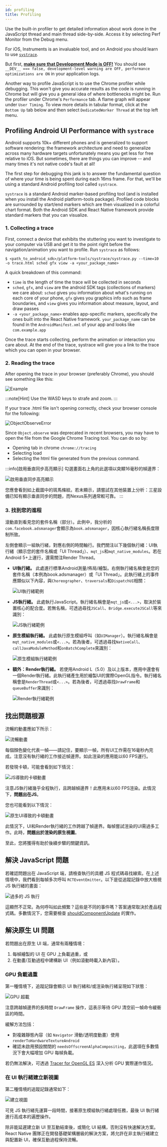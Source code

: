 ```yaml
---
id: profiling
title: Profiling
---
```


Use the built-in profiler to get detailed information about work done in the JavaScript thread and main thread side-by-side. Access it by selecting Perf Monitor from the Debug menu.

For iOS, Instruments is an invaluable tool, and on Android you should learn to use [`systrace`](profiling.md#profiling-android-ui-performance-with-systrace).

But first, [**make sure that Development Mode is OFF!**](performance.md#running-in-development-mode-devtrue) You should see `__DEV__ === false, development-level warning are OFF, performance optimizations are ON` in your application logs.

Another way to profile JavaScript is to use the Chrome profiler while debugging. This won't give you accurate results as the code is running in Chrome but will give you a general idea of where bottlenecks might be. Run the profiler under Chrome's `Performance` tab. A flame graph will appear under `User Timing`. To view more details in tabular format, click at the `Bottom Up` tab below and then select `DedicatedWorker Thread` at the top left menu.

## Profiling Android UI Performance with `systrace`

Android supports 10k+ different phones and is generalized to support software rendering: the framework architecture and need to generalize across many hardware targets unfortunately means you get less for free relative to iOS. But sometimes, there are things you can improve -- and many times it's not native code's fault at all!

The first step for debugging this jank is to answer the fundamental question of where your time is being spent during each 16ms frame. For that, we'll be using a standard Android profiling tool called `systrace`.

`systrace` is a standard Android marker-based profiling tool (and is installed when you install the Android platform-tools package). Profiled code blocks are surrounded by start/end markers which are then visualized in a colorful chart format. Both the Android SDK and React Native framework provide standard markers that you can visualize.

### 1. Collecting a trace

First, connect a device that exhibits the stuttering you want to investigate to your computer via USB and get it to the point right before the navigation/animation you want to profile. Run `systrace` as follows:

```shell
$ <path_to_android_sdk>/platform-tools/systrace/systrace.py --time=10 -o trace.html sched gfx view -a <your_package_name>
```

A quick breakdown of this command:

- `time` is the length of time the trace will be collected in seconds
- `sched`, `gfx`, and `view` are the android SDK tags (collections of markers) we care about: `sched` gives you information about what's running on each core of your phone, `gfx` gives you graphics info such as frame boundaries, and `view` gives you information about measure, layout, and draw passes
- `-a <your_package_name>` enables app-specific markers, specifically the ones built into the React Native framework. `your_package_name` can be found in the `AndroidManifest.xml` of your app and looks like `com.example.app`

Once the trace starts collecting, perform the animation or interaction you care about. At the end of the trace, systrace will give you a link to the trace which you can open in your browser.

### 2. Reading the trace

After opening the trace in your browser (preferably Chrome), you should see something like this:

![Example](/docs/assets/SystraceExample.png)

:::note[Hint]
Use the WASD keys to strafe and zoom.
:::

If your trace .html file isn't opening correctly, check your browser console for the following:

![ObjectObserveError](/docs/assets/ObjectObserveError.png)

Since `Object.observe` was deprecated in recent browsers, you may have to open the file from the Google Chrome Tracing tool. You can do so by:

- Opening tab in chrome `chrome://tracing`
- Selecting load
- Selecting the html file generated from the previous command.

:::info[啟用垂直同步高亮顯示]
勾選畫面右上角的此選項以突顯16毫秒的幀邊界：

![啟用垂直同步高亮顯示](/docs/assets/SystraceHighlightVSync.png)

您應會看到如上截圖中的斑馬條紋。若未顯示，請嘗試在其他裝置上分析：三星設備已知有顯示垂直同步的問題，而Nexus系列通常較可靠。
:::

### 3. 找到您的進程

滾動直到看見您的套件名稱（部分）。此例中，我分析的`com.facebook.adsmanager`會顯示為`book.adsmanager`，因核心執行緒名稱長度限制所致。

左側會顯示一組執行緒，對應右側的時間軸行。我們關注以下幾個執行緒：UI執行緒（顯示您的套件名稱或「UI Thread」）、`mqt_js`和`mqt_native_modules`。若在Android 5+上運行，還需關注Render Thread。

- **UI執行緒。** 此處進行標準Android測量/佈局/繪製。右側執行緒名稱會是您的套件名稱（本例為book.adsmanager）或「UI Thread」。此執行緒上的事件應類似以下內容，與`Choreographer`、`traversals`和`DispatchUI`相關：

  ![UI執行緒範例](/docs/assets/SystraceUIThreadExample.png)

- **JS執行緒。** 此處執行JavaScript。執行緒名稱會是`mqt_js`或`<...>`，取決於裝置核心的配合度。若無名稱，可透過尋找`JSCall`、`Bridge.executeJSCall`等來識別：

  ![JS執行緒範例](/docs/assets/SystraceJSThreadExample.png)

- **原生模組執行緒。** 此處執行原生模組呼叫（如`UIManager`）。執行緒名稱會是`mqt_native_modules`或`<...>`。若為後者，可透過尋找`NativeCall`、`callJavaModuleMethod`和`onBatchComplete`來識別：

  ![原生模組執行緒範例](/docs/assets/SystraceNativeModulesThreadExample.png)

- **額外：Render執行緒。** 若使用Android L（5.0）及以上版本，應用中還會有一個Render執行緒。此執行緒產生用於繪製UI的實際OpenGL指令。執行緒名稱會是`RenderThread`或`<...>`。若為後者，可透過尋找`DrawFrame`和`queueBuffer`來識別：

  ![Render執行緒範例](/docs/assets/SystraceRenderThreadExample.png)

## 找出問題根源

流暢的動畫應如下所示：

![流暢動畫](/docs/assets/SystraceWellBehaved.png)

每個顏色變化代表一幀——請記住，要顯示一幀，所有UI工作需在16毫秒內完成。注意沒有執行緒的工作接近幀邊界。如此渲染的應用能以60 FPS運行。

若發現卡頓，可能會看到如下情況：

![JS導致的卡頓動畫](/docs/assets/SystraceBadJS.png)

注意JS執行緒幾乎全程執行，且跨越幀邊界！此應用未以60 FPS渲染。此情況下，**問題出在JS**。

您也可能看到以下情況：

![原生UI導致的卡頓動畫](/docs/assets/SystraceBadUI.png)

此情況下，UI和Render執行緒的工作跨越了幀邊界。每幀嘗試渲染的UI需過多工作。此時，**問題出於渲染的原生視圖**。

至此，您將獲得有助於後續步驟的關鍵資訊。

## 解決 JavaScript 問題

若確認問題出在 JavaScript 端，請檢查執行的具體 JS 程式碼尋找線索。在上述情境中，我們看到每幀多次呼叫 `RCTEventEmitter`。以下是從追蹤記錄中放大檢視 JS 執行緒的畫面：

![過多的 JS 執行](/docs/assets/SystraceBadJS2.png)

這顯然不正常。為何呼叫如此頻繁？這些是不同的事件嗎？答案通常取決於產品程式碼。多數情況下，您需要檢查 [shouldComponentUpdate](https://reactjs.org/docs/react-component.html#shouldcomponentupdate) 的實作。

## 解決原生 UI 問題

若問題出在原生 UI 端，通常有兩種情境：

1. 每幀繪製的 UI 在 GPU 上負載過重，或
2. 在動畫/互動過程中建構新 UI（例如滾動時載入新內容）。

### GPU 負載過重

第一種情境下，追蹤記錄會顯示 UI 執行緒和/或渲染執行緒呈現如下狀態：

![GPU 超載](/docs/assets/SystraceBadUI.png)

注意跨越幀邊界的長時間 `DrawFrame` 操作，這表示等待 GPU 清空前一幀命令緩衝區的時間。

緩解方法包括：

- 對複雜靜態內容（如 `Navigator` 滑動/透明度動畫）使用 `renderToHardwareTextureAndroid`
- 確認未啟用預設關閉的 `needsOffscreenAlphaCompositing`，此選項在多數情況下會大幅增加 GPU 每幀負載。

若仍無法解決，可透過 [Tracer for OpenGL ES](http://www.androiddocs.com/tools/help/gltracer.html) 深入分析 GPU 實際運作情況。

### 在 UI 執行緒建立新視圖

第二種情境的追蹤記錄通常如下：

![建立視圖](/docs/assets/SystraceBadCreateUI.png)

可見 JS 執行緒先運算一段時間，接著原生模組執行緒處理任務，最後 UI 執行緒進行高成本的遍歷操作。

除非能延遲建立新 UI 至互動結束後，或簡化 UI 結構，否則沒有快速解決方案。React Native 團隊正在開發基礎架構層級的解決方案，將允許在非主執行緒建立與配置新 UI，確保互動過程保持流暢。